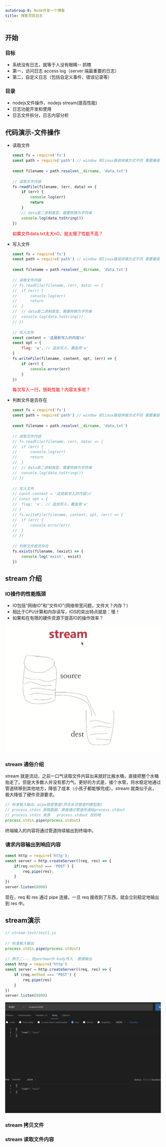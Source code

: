 ```yaml
---
autoGroup-8: Node开发一个博客
title: 博客项目日志
---
```

## 开始
### 目标

- 系统没有日志，就等于人没有眼睛-- 抓瞎
- 第一，访问日志 access log（server 端最重要的日志）
- 第二，自定义日志（包括自定义事件、错误记录等）

### 目录
- nodejs文件操作，nodejs stream(提高性能)
- 日志功能开发和使用
- 日志文件拆分，日志内容分析

## 代码演示-文件操作
- 读取文件
	```js
	const fs = require('fs')
	const path = require('path') // window 和linux路径拼接方式不同 需要兼容

	const filename = path.resolve(__dirname, 'data.txt')

	// 读取文件内容
	fs.readFile(filename, (err, data) => {
		if (err) {
			console.log(err)
			return
		}
		// data是二进制类型，需要转换为字符串
		console.log(data.toString())
	})
	```
	<span style="color: red">如果文件data.txt太大nG，就太慢了性能不高？ </span>
- 写入文件

	```js
	const fs = require('fs')
	const path = require('path') // window 和linux路径拼接方式不同 需要兼容

	const filename = path.resolve(__dirname, 'data.txt')

	// 读取文件内容
	// fs.readFile(filename, (err, data) => {
	// 	if (err) {
	// 		console.log(err)
	// 		return
	// 	}
	// 	// data是二进制类型，需要转换为字符串
	// 	console.log(data.toString())
	// })

	// 写入文件
	const content = '这是新写入的内容\n'
	const opt = {
		flag: 'a', // 追加写入，覆盖用'w'
	}
	fs.writeFile(filename, content, opt, (err) => {
		if (err) {
			console.error(err)
		}
	})
	```
	<span style="color: red">每次写入一行，很耗性能？内容太多呢？ </span>
- 判断文件是否存在

	```js
	const fs = require('fs')
	const path = require('path') // window 和linux路径拼接方式不同 需要兼容

	const filename = path.resolve(__dirname, 'data.txt')

	// 读取文件内容
	// fs.readFile(filename, (err, data) => {
	// 	if (err) {
	// 		console.log(err)
	// 		return
	// 	}
	// 	// data是二进制类型，需要转换为字符串
	// 	console.log(data.toString())
	// })

	// 写入文件
	// const content = '这是新写入的内容\n'
	// const opt = {
	// 	flag: 'a', // 追加写入，覆盖用'w'
	// }
	// fs.writeFile(filename, content, opt, (err) => {
	// 	if (err) {
	// 		console.error(err)
	// 	}
	// })

	// 判断文件是否存在
	fs.exists(filename, (exist) => {
		console.log('exist', exist)
	})
	```
## stream 介绍
### IO操作的性能瓶颈
- IO包括"网络IO"和"文件IO"(网络带宽问题，文件大？内存？)
- 相比于CPU计算和内存读写，IOS的突出特点就是：慢！
- 如果和在有限的硬件资源下提高IO的操作效率？

![stream](./images/11.png)

### stream 通俗介绍
stream 就是流动，之前一口气读取文件内容出来就好比搬水桶，直接把整个水桶抬走了。但是大多数人并没有那力气。更好的方式是，接个水管，将水稳定地通过管道转移到其他地方，降低了成本（小孩子都能够完成）。stream 就类似于此，极大降低了硬件资源要求。

```js
// 标准输入输出，pipe就是管道(符合水流管道的模型图)
// process.stdin 获取数据，直接通过管道传递给process.stdout
// process.stdin 来源   process.stdout 目的地
process.stdin.pipe(process.stdout)
```
终端输入的内容将通过管道持续输出到终端中。

### 请求内容输出到响应内容
```js
const http = require('http');
const server = http.createServer((req, res) => {
	if(req.method === 'POST') {
		req.pipe(res);
	}
})
server.listen(8000)
```
现在，req 和 res 通过 pipe 连接，一旦 req 接收到了东西，就会立刻稳定地输出到 res 中。

## stream演示
```js
// stream-test/test1.js

// 标准输入输出
process.stdin.pipe(process.stdout)

// 例子二--- 在postman中 body传入  直接输出
const http = require('http')
const server = http.createServer((req, res) => {
	if (req.method === 'POST') {
		req.pipe(res)
	}
})
server.listen(8000)
```
![stream-http](./images/12.png)

### stream 拷贝文件

### stream 读取文件内容